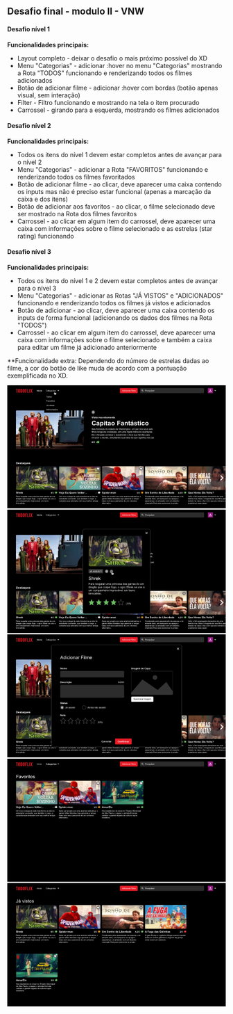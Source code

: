## Desafio final - modulo  II - VNW


#### Desafio nível 1


**Funcionalidades principais:** 
- Layout completo - deixar o desafio o mais próximo possível do XD
- Menu "Categorias" - adicionar :hover no menu "Categorias" mostrando a Rota "TODOS" funcionando e renderizando todos os filmes adicionados
- Botão de adicionar filme - adicionar :hover com bordas (botão apenas visual, sem interação)
- Filter - Filtro funcionando e mostrando na tela o item procurado
- Carrossel - girando para a esquerda, mostrando os filmes adicionados



#### Desafio nível 2


**Funcionalidades principais:**
- Todos os itens do nível 1 devem estar completos antes de avançar para o nível 2
- Menu "Categorias" - adicionar a Rota "FAVORITOS" funcionando e renderizando todos os filmes favoritados
- Botão de adicionar filme - ao clicar, deve aparecer uma caixa contendo os inputs mas não é preciso estar funcional (apenas a marcação da caixa e dos itens)
- Botão de adicionar aos favoritos - ao clicar, o filme selecionado deve ser mostrado na Rota dos filmes favoritos
- Carrossel - ao clicar em algum item do carrossel, deve aparecer uma caixa com informações sobre o filme selecionado e as estrelas (star rating) funcionando


#### Desafio nível 3


**Funcionalidades principais:**
- Todos os itens do nível 1 e 2 devem estar completos antes de avançar para o nível 3
- Menu "Categorias" - adicionar as Rotas "JÁ VISTOS" e "ADICIONADOS" funcionando e renderizando todos os filmes já vistos e adicionados
- Botão de adicionar - ao clicar, deve aparecer uma caixa contendo os inputs de forma funcional (adicionando os dados dos filmes na Rota "TODOS")
- Carrossel - ao clicar em algum item do carrossel, deve aparecer uma caixa com informações sobre o filme selecionado e também a caixa para editar um filme já adicionado anteriormente




**Funcionalidade extra:
Dependendo do número de estrelas dadas ao filme, a cor do botão de like muda de acordo com a pontuação exemplificada no XD.

![Home](/src/utils/imgReadme/home.png)
![Descrição](src/utils/imgReadme/descricao.png)
![Adicionar Filme](src/utils/imgReadme/add.png)
![Favoritos](src/utils/imgReadme/favoritos.png)
![Já vistos](src/utils/imgReadme/ja-vistos.png)
